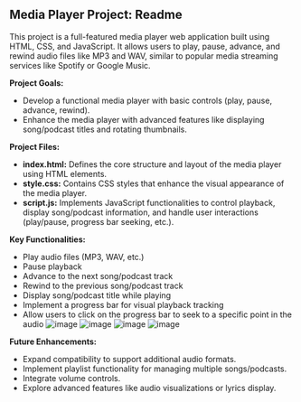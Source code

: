 ## Media Player Project: Readme

This project is a full-featured media player web application built using HTML, CSS, and JavaScript. It allows users to play, pause, advance, and rewind audio files like MP3 and WAV, similar to popular media streaming services like Spotify or Google Music.

**Project Goals:**

* Develop a functional media player with basic controls (play, pause, advance, rewind).
* Enhance the media player with advanced features like displaying song/podcast titles and rotating thumbnails.

**Project Files:**

* **index.html:** Defines the core structure and layout of the media player using HTML elements.
* **style.css:** Contains CSS styles that enhance the visual appearance of the media player.
* **script.js:** Implements JavaScript functionalities to control playback, display song/podcast information, and handle user interactions (play/pause, progress bar seeking, etc.).

**Key Functionalities:**

* Play audio files (MP3, WAV, etc.)
* Pause playback
* Advance to the next song/podcast track
* Rewind to the previous song/podcast track
* Display song/podcast title while playing
* Implement a progress bar for visual playback tracking
* Allow users to click on the progress bar to seek to a specific point in the audio
![image](https://github.com/divyasharma0304/media-player/assets/108946390/9c4f16ec-7aef-4883-bbc1-797dba94a40a)
![image](https://github.com/divyasharma0304/media-player/assets/108946390/cc33ba10-fce4-4c05-8974-f119233db194)
![image](https://github.com/divyasharma0304/media-player/assets/108946390/ef6ad6d3-0861-49e6-920d-d6628a74fd1c)
![image](https://github.com/divyasharma0304/media-player/assets/108946390/63b07663-572a-49fc-88a4-c51dc14a650c)

**Future Enhancements:**

* Expand compatibility to support additional audio formats.
* Implement playlist functionality for managing multiple songs/podcasts.
* Integrate volume controls.
* Explore advanced features like audio visualizations or lyrics display.
